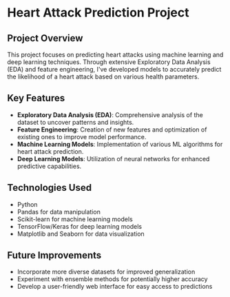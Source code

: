 # Heart Attack Prediction Project

## Project Overview

This project focuses on predicting heart attacks using machine learning and deep learning techniques. Through extensive Exploratory Data Analysis (EDA) and feature engineering, I've developed models to accurately predict the likelihood of a heart attack based on various health parameters.

## Key Features

- **Exploratory Data Analysis (EDA)**: Comprehensive analysis of the dataset to uncover patterns and insights.
- **Feature Engineering**: Creation of new features and optimization of existing ones to improve model performance.
- **Machine Learning Models**: Implementation of various ML algorithms for heart attack prediction.
- **Deep Learning Models**: Utilization of neural networks for enhanced predictive capabilities.

## Technologies Used

- Python
- Pandas for data manipulation
- Scikit-learn for machine learning models
- TensorFlow/Keras for deep learning models
- Matplotlib and Seaborn for data visualization

## Future Improvements

- Incorporate more diverse datasets for improved generalization
- Experiment with ensemble methods for potentially higher accuracy
- Develop a user-friendly web interface for easy access to predictions
